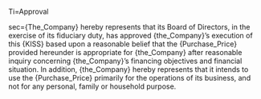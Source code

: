Ti=Approval

sec={The_Company} hereby represents that its Board of Directors, in the exercise of its fiduciary duty, has approved {the_Company}’s execution of this {KISS} based upon a reasonable belief that the {Purchase_Price} provided hereunder is appropriate for {the_Company} after reasonable inquiry concerning {the_Company}’s financing objectives and financial situation.  In addition, {the_Company} hereby represents that it intends to use the {Purchase_Price} primarily for the operations of its business, and not for any personal, family or household purpose.

